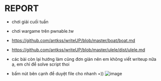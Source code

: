 # REPORT
- chơi giải cuối tuần
- chơi wargame trên pwnable.tw

- https://github.com/antkss/writeUP/blob/master/boat/boat.md
- https://github.com/antkss/writeUP/blob/master/ulele/dist/ulele.md
- các bài còn lại hướng làm cũng đơn giản nên em không viết writeup nữa ạ, em chỉ để solve script thoi
- bấm nút bên cạnh để duyệt file cho nhanh =)) 
![image](https://github.com/user-attachments/assets/19fed63d-5f6f-4525-b252-232c7ba54c0b)
